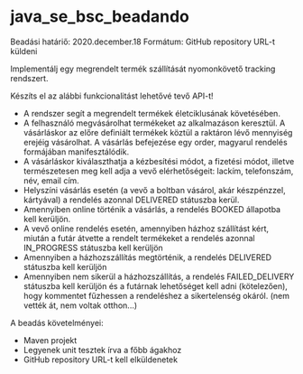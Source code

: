 # java_se_bsc_beadando
Beadási határiő: 2020.december.18
Formátum: GitHub repository URL-t küldeni


Implementálj egy megrendelt termék szállítását nyomonkövető tracking rendszert.

Készíts el az alábbi funkcionalitást lehetővé tevő API-t!

- A rendszer segít a megrendelt termékek életciklusának követésében.
- A felhasználó megvásárolhat termékeket az alkalmazáson keresztül. A vásárláskor
az előre definiált termékek köztül a raktáron lévő mennyiség erejéig vásárolhat. A vásárlás befejezése egy order, magyarul
rendelés formájában manifesztálódik.
- A vásárláskor kiválaszthatja a kézbesítési módot, a fizetési módot, illetve természetesen meg kell
adja a vevő elérhetőségeit: lackím, telefonszám, név, email cím.
- Helyszíni vásárlás esetén (a vevő a boltban vásárol, akár készpénzzel, kártyával) a rendelés azonnal DELIVERED státuszba kerül.
- Amennyiben online történik a vásárlás, a rendelés BOOKED állapotba kell kerüljön.
- A vevő online rendelés esetén, amennyiben házhoz szállítást kért, miután a futár átvette a rendelt termékeket a rendelés azonnal IN_PROGRESS
státuszba kell kerüljön
- Amennyiben a házhozszállítás megtörténik, a rendelés DELIVERED státuszba kell kerüljön
- Amennyiben nem sikerül a házhozszállítás, a rendelés FAILED_DELIVERY státuszba kell kerüljön és a futárnak lehetőséget
kell adni (kötelezően), hogy kommentet fűzhessen a rendeléshez a sikertelenség okáról. (nem vették át, nem voltak otthon...) 


A beadás követelményei:

- Maven projekt
- Legyenek unit tesztek írva a főbb ágakhoz
- GitHub repository URL-t kell elküldenetek
